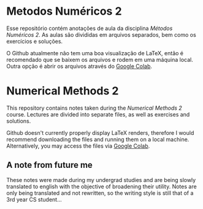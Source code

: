 # Metodos Numéricos 2
Esse repositório contém anotações de aula da disciplina *Métodos Numéricos 2*.
As aulas são divididas em arquivos separados, bem como os exercícios e soluções.

O Github atualmente não tem uma boa visualização de LaTeX, então é recomendado que se baixem os arquivos e rodem em uma máquina local.
Outra opção é abrir os arquivos através do [Google Colab](https://colab.research.google.com/github/GuilhermeFreire/MetodosNumericos2).


# Numerical Methods 2
This repository contains notes taken during the *Numerical Methods 2* course.
Lectures are divided into separate files, as well as exercises and solutions.

Github doesn't currently properly display LaTeX renders, therefore I would recommend downloading the files and running them on a local machine.
Alternatively, you may access the files via [Google Colab](https://colab.research.google.com/github/GuilhermeFreire/MetodosNumericos2).

## A note from future me
These notes were made during my undergrad studies and are being slowly translated to english with the objective of broadening their utility.
Notes are only being translated and not rewritten, so the writing style is still that of a 3rd year CS student...
